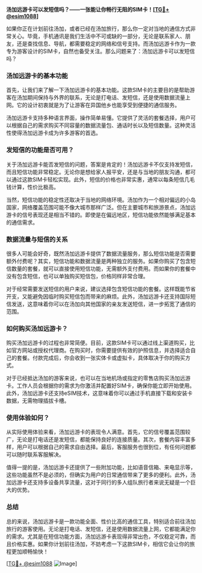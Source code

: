 **汤加远游卡可以发短信吗？——一张能让你畅行无阻的SIM卡！[[TG💪+ @esim1088](https://t.me/s/esim1088)]**

如果你正在计划前往汤加，或者已经在汤加旅行，那么你一定对当地的通信方式非常关心。毕竟，手机通讯是我们生活中不可或缺的一部分，无论是联系家人、朋友，还是查找信息、导航，都需要稳定的网络和信号支持。而汤加远游卡作为一款专为游客设计的SIM卡，自然也备受关注。那么问题来了：汤加远游卡可以发短信吗？

### 汤加远游卡的基本功能

首先，让我们来了解一下汤加远游卡的基本功能。这款SIM卡的主要目的是帮助游客在汤加期间保持与外界的联系，无论是打电话、发短信，还是使用数据流量上网。它的设计初衷就是为了让游客在异国他乡也能享受到便捷的通信服务。

汤加远游卡支持多种语言界面，操作简单易懂。它提供了灵活的套餐选择，用户可以根据自己的需求购买不同容量的数据流量包、通话时长以及短信数量。这种灵活性使得汤加远游卡成为许多游客的首选。

### 发短信的功能是否可用？

关于汤加远游卡能否发短信的问题，答案是肯定的！汤加远游卡不仅支持发短信，而且短信功能非常稳定。无论你是想给家人报平安，还是与当地的朋友沟通，都可以通过这款SIM卡轻松实现。此外，短信的价格也非常实惠，通常以每条短信几毛钱计算，性价比极高。

当然，短信功能的稳定性还取决于当地的网络环境。汤加作为一个相对偏远的小岛国家，网络覆盖范围可能不像大城市那样广泛。但在主要城市和旅游景点，汤加远游卡的信号表现还是相当不错的。即使是在偏远地区，短信功能依然能够满足基本的通信需求。

### 数据流量与短信的关系

很多人可能会好奇，既然汤加远游卡提供了数据流量服务，那么短信功能是否需要额外付费呢？其实，短信功能和数据流量是两种独立的服务。如果你购买了包含短信数量的套餐，就可以直接使用短信功能，无需额外支付费用。而如果你的套餐中没有包含短信，也可以单独购买短信包，价格同样非常合理。

对于经常需要发送短信的用户来说，建议选择包含短信功能的套餐。这样既能节省开支，又能避免因临时购买短信包而带来的麻烦。此外，汤加远游卡还支持国际短信发送，这意味着你可以在汤加向其他国家的亲友发送短信，进一步拓宽了通信的范围。

### 如何购买汤加远游卡？

购买汤加远游卡的过程也非常简便。目前，这款SIM卡可以通过线上渠道购买，比如官方网站或授权代理商。在购买时，你需要提供有效的护照信息，并选择适合自己的套餐。付款完成后，你会收到一张实体卡或虚拟卡，具体取决于你的购买方式。

对于已经抵达汤加的游客来说，也可以在当地机场或指定的零售店购买汤加远游卡。工作人员会根据你的需求为你激活并配置好SIM卡，确保你能立即开始使用。此外，汤加远游卡还支持eSIM技术，这意味着你可以通过手机直接下载和安装卡数据，无需物理插拔卡槽。

### 使用体验如何？

从实际使用体验来看，汤加远游卡的表现令人满意。首先，它的信号覆盖范围较广，无论是打电话还是发短信，都能保持良好的连接质量。其次，套餐内容丰富多样，用户可以根据自己的需求自由选择。最后，客服服务也很到位，有任何问题都可以随时联系客服解决。

值得一提的是，汤加远游卡还提供了一些附加功能，比如语音信箱、来电显示等，这些功能虽然不是必须的，但确实为用户的日常通信带来了更多的便利。此外，汤加远游卡还支持多设备共享流量，这对于同行的多人组队旅行者来说无疑是一个巨大的优势。

### 总结

总的来说，汤加远游卡是一款功能全面、性价比高的通信工具，特别适合前往汤加旅行的游客使用。无论是打电话、发短信，还是使用数据流量上网，它都能满足你的需求。尤其是在短信功能方面，汤加远游卡表现得非常出色，不仅稳定可靠，而且价格实惠。如果你计划前往汤加，不妨考虑一下这款SIM卡，相信它会让你的旅程更加顺畅愉快！

[[TG💪+ @esim1088](https://t.me/s/esim1088) ![Image](https://i.postimg.cc/4NQfJmqS/Snipaste-2025-05-13-00-14-12.png)]